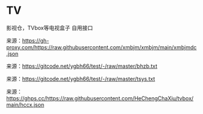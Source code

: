 # TV
影视仓，TVbox等电视盒子
自用接口

来源：https://gh-proxy.com/https://raw.githubusercontent.com/xmbjm/xmbjm/main/xmbjmdc.json

来源：https://gitcode.net/ygbh66/test/-/raw/master/bhzb.txt

来源：https://gitcode.net/ygbh66/test/-/raw/master/tsys.txt

来源：https://ghps.cc/https://raw.githubusercontent.com/HeChengChaXiu/tvbox/main/hccx.json





